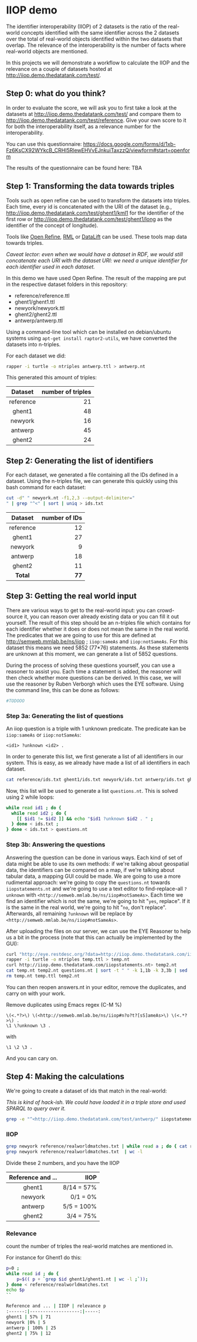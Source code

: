 # IIOP demo

The identifier interoperability (IIOP) of 2 datasets is the ratio of the real-world concepts identified with the same identifier across the 2 datasets over the total of real-world objects identified within the two datasets that overlap. The relevance of the interoperability is the number of facts where real-world objects are mentioned.

In this projects we will demonstrate a workflow to calculate the IIOP and the relevance on a couple of datasets hosted at http://iiop.demo.thedatatank.com/test/.

## Step 0: what do you think?

In order to evaluate the score, we will ask you to first take a look at the datasets at http://iiop.demo.thedatatank.com/test/ and compare them to http://iiop.demo.thedatatank.com/test/reference. Give your own score to it for both the interoperability itself, as a relevance number for the interoperability.

You can use this questionnaire: https://docs.google.com/forms/d/1xb-Fz6KsCX92WYkcB_CRHI5RlewEHVvEJnkuiTaxzzQ/viewform#start=openform

The results of the questionnaire can be found here: TBA

## Step 1: Transforming the data towards triples

Tools such as open refine can be used to transform the datasets into triples. Each time, every id is concatenated with the URI of the dataset (e.g., http://iiop.demo.thedatatank.com/test/ghent1/kml1 for the identifier of the first row or http://iiop.demo.thedatatank.com/test/ghent1/long as the identifier of the concept of longitude).

Tools like [Open Refine](http://openrefine.org), [RML](http://semweb.mmlab.be/ns/rml) or [DataLift](http://datalift.org) can be used. These tools map data towards triples.

_Caveat lector: even when we would have a dataset in RDF, we would still concatenate each URI with the dataset URI: we need a unique identifier for each identifier used in each dataset._

In this demo we have used Open Refine. The result of the mapping are put in the respective dataset folders in this repository:
 * reference/reference.ttl
 * ghent1/ghent1.ttl
 * newyork/newyork.ttl
 * ghent2/ghent2.ttl
 * antwerp/antwerp.ttl

Using a command-line tool which can be installed on debian/ubuntu systems using `apt-get install raptor2-utils`, we have converted the datasets into n-triples.

For each dataset we did:
```bash
rapper -i turtle -o ntriples antwerp.ttl > antwerp.nt
```

This generated this amount of triples:

Dataset | number of triples
:------:|-------------------:
reference| 21
ghent1 | 48
newyork | 16
antwerp | 45
ghent2 | 24

## Step 2: Generating the list of identifiers

For each dataset, we generated a file containing all the IDs defined in a dataset. Using the n-triples file, we can generate this quickly using this bash command for each dataset:

```bash
cut -d" " newyork.nt -f1,2,3 --output-delimiter="
" | grep "^<" | sort | uniq > ids.txt
```

Dataset | number of IDs
:------:|-------------------:
reference| 12
ghent1 | 27
newyork | 9
antwerp | 18
ghent2 | 11
__Total__ | __77__

## Step 3: Getting the real world input

There are various ways to get to the real-world input: you can crowd-source it, you can reason over already existing data or you can fill it out yourself. The result of this step should be an n-triples file which contains for each identifier whether it does or does not mean the same in the real world. The predicates that we are going to use for this are defined at http://semweb.mmlab.be/ns/iiop ; `iiop:sameAs` and `iiop:notSameAs`. For this dataset this means we need 5852 (77*76) statements. As these statements are unknown at this moment, we can generate a list of 5852 questions.

During the process of solving these questions yourself, you can use a reasoner to assist you. Each time a statement is added, the reasoner will then check whether more questions can be derived.
In this case, we will use the reasoner by Ruben Verborgh which uses the EYE software.
Using the command line, this can be done as follows:
```bash
#TODOOO
```

### Step 3a: Generating the list of questions

An iiop question is a triple with 1 unknown predicate. The predicate kan be `iiop:sameAs` or `iiop:notSameAs`:
```turtle
<id1> ?unknown <id2> .
```

In order to generate this list, we first generate a list of all identifiers in our system. This is easy, as we already have made a list of all identifiers in each dataset.

```bash
cat reference/ids.txt ghent1/ids.txt newyork/ids.txt antwerp/ids.txt ghent2/ids.txt > ids.txt
```

Now, this list will be used to generate a list `questions.nt`. This is solved using 2 while loops:

```bash
while read id1 ; do {
  while read id2 ; do {
    [[ $id1 != $id2 ]] && echo "$id1 ?unknown $id2 . " ; 
  } done < ids.txt ;
} done < ids.txt > questions.nt
```

### Step 3b: Answering the questions

Answering the question can be done in various ways. Each kind of set of data might be able to use its own methods: if we're talking about geospatial data, the identifiers can be compared on a map, if we're talking about tabular data, a mapping GUI could be made. We are going to use a more rudimental approach: we're going to copy the `questions.nt` towards `iiopstatements.nt` and we're going to use a text editor to find-replace-all `?unknown` with `<http://semweb.mmlab.be/ns/iiop#notSameAs>`. Each time we find an identifier which is not the same, we're going to hit "`yes`, replace". If it is the same in the real world, we're going to hit "`no`, don't replace". Afterwards, all remaining `?unknown` will be replace by `<http://semweb.mmlab.be/ns/iiop#notSameAs>`.

After uploading the files on our server, we can use the EYE Reasoner to help us a bit in the process (note that this can actually be implemented by the GUI):
```bash
curl "http://eye.restdesc.org/?data=http://iiop.demo.thedatatank.com/iiopstatements.nt&query=http://iiop.demo.thedatatank.com/query.n3" >temp.ttl
rapper -i turtle -o ntriples temp.ttl > temp.nt
curl http://iiop.demo.thedatatank.com/iiopstatements.nt> temp2.nt
cat temp.nt temp2.nt questions.nt | sort -t " " -k 1,1b -k 3,3b | sed 's/[ ]*$//' | uniq > answers.nt
rm temp.nt temp.ttl temp2.nt 
```
You can then reopen answers.nt in your editor, remove the duplicates, and carry on with your work.

Remove duplicates using Emacs regex (C-M %)
```
\(<.*?>\) \(<http://semweb.mmlab.be/ns/iiop#n?o?t?[sS]ameAs>\) \(<.*?>\) .
\1 \?unknown \3 . 
```
with
```
\1 \2 \3 .

```

And you can cary on.

## Step 4: Making the calculations

We're going to create a dataset of ids that match in the real-world:
 
_This is kind of hack-ish. We could have loaded it in a triple store and used SPARQL to query over it._

```bash
grep -e "^<http://iiop.demo.thedatatank.com/test/antwerp/" iiopstatements.nt | grep sameAs | cut -d" " -f3 | sort > antwerp/realworldmatches.txt
```

### IIOP

```bash
grep newyork reference/realworldmatches.txt | while read a ; do { cat reference/reference.nt | grep ${a#<http://iiop.demo.thedatatank.com/test/newyork/} -o  ; } done | uniq | wc -l
grep newyork reference/realworldmatches.txt  | wc -l
```

Divide these 2 numbers, and you have the IIOP

Reference and ... | IIOP
:------:|-------------------:
ghent1 | 8/14 = 57%
newyork | 0/1 = 0%
antwerp | 5/5 = 100%
ghent2 | 3/4 = 75%

### Relevance

count the number of triples the real-world matches are mentioned in.

For instance for Ghent1 do this:
```bash
p=0 ;
while read id ; do {
    p=$(( p + `grep $id ghent1/ghent1.nt | wc -l ;`));
} done < reference/realworldmatches.txt
echo $p
``

Reference and ... | IIOP | relevance p
:------:|-------------------:|-----:
ghent1 | 57% | 71
newyork |0% | 5
antwerp | 100% | 25
ghent2 | 75% | 12
